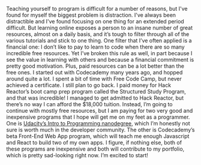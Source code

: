 Teaching yourself to program is difficult for a number of reasons, but I've found for myself the biggest problem is distraction. I've always been distractible and I've found focusing on one thing for an extended period difficult. But learning online exposes a person to an insane number of great resources, almost on a daily basis, and it’s tough to filter through all of the various tutorials and stick to one thing. One filter that I’ve often applied is a financial one: I don’t like to pay to learn to code when there are so many incredible free resources. Yet I’ve broken this rule as well, in part because I see the value in learning with others and because a financial commitment is pretty good motivation. Plus, paid resources can be a lot better than the free ones. I started out with Codecademy many years ago, and hopped around quite a lot. I spent a bit of time with Free Code Camp, but never achieved a certificate. I still plan to go back. I paid money for Hack Reactor’s boot camp prep program called the Structured Study Program, and that was incredible! I managed to get admitted to Hack Reactor, but there’s no way I can afford the $18,000 tuition. Instead, I’m going to continue with mostly free resources, but I am paying for two very good and inexpensive programs that I hope will get me on my feet as a programmer. One is [Udacity’s Intro to Programming nanodegree](https://www.udacity.com/course/intro-to-programming-nanodegree--nd000), which I’m honestly not sure is worth much in the developer community. The other is Codecademy’s beta Front-End Web App program, which will teach me enough Javascript and React to build two of my own apps. I figure, if nothing else, both of these programs are inexpensive and both will contribute to my portfolio, which is pretty sad-looking right now. I’m excited to start!
